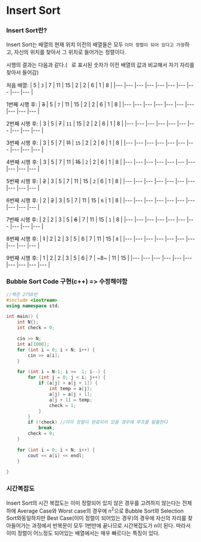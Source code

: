 # Insert Sort

### Insert Sort란?

Insert Sort는 배열의 현재 위치 이전의 배열들은 모두 `이미 정렬이 되어 있다고 가정`하고, 자신의 위치를 찾아서 그 위치로 들어가는 정렬이다.

시행의 결과는 다음과 같다.( ` `로 표시된 숫자가 이전 배열의 값과 비교해서 자기 자리를 찾아서 들어감)

처음 배열: 
| 5 | `3` | 7 | 11 | 15 | 2 | 2 | 6 | 1 | 8 |
|--- |--- |--- |--- |--- |--- |--- |--- |--- |--- |

1번째 시행 후:
| ~~3~~ | 5 | `7` | 11 | 15 | 2 | 2 | 6 | 1 | 8 |
|--- |--- |--- |--- |--- |--- |--- |--- |--- |--- |

2번째 시행 후:
| 3 | 5 | ~~7~~ | `11` | 15 | 2 | 2 | 6 | 1 | 8 |
|--- |--- |--- |--- |--- |--- |--- |--- |--- |--- |

3번째 시행 후:
| 3 | 5 | 7 | ~~11~~ | `15` | 2 | 2 | 6 | 1 | 8 |
|--- |--- |--- |--- |--- |--- |--- |--- |--- |--- |

4번째 시행 후:
| 3 | 5 | 7 | 11 | ~~15~~ | `2` | 2 | 6 | 1 | 8 |
|--- |--- |--- |--- |--- |--- |--- |--- |--- |--- |

5번째 시행 후:
| ~~2~~ | 3 | 5 | 7 | 11 | 15 | `2` | 6 | 1 | 8 |
|--- |--- |--- |--- |--- |--- |--- |--- |--- |--- |

6번째 시행 후:
| 2 | ~~2~~ | 3 | 5 | 7 | 11 | 15 | `6` | 1 | 8 |
|--- |--- |--- |--- |--- |--- |--- |--- |--- |--- |

7번째 시행 후:
| 2 | 2 | 3 | 5 | ~~6~~ | 7 | 11 | 15 | `1` | 8 |
|--- |--- |--- |--- |--- |--- |--- |--- |--- |--- |

8번째 시행 후:
| ~~1~~ | 2 | 2 | 3 | 5 | 6 | 7 | 11 | 15 | `8` |
|--- |--- |--- |--- |--- |--- |--- |--- |--- |--- |

9번째 시행 후:
| 1 | 2 | 2 | 3 | 5 | 6 | 7 | ~8~ | 11 | 15 |
|--- |--- |--- |--- |--- |--- |--- |--- |--- |--- |


### Bubble Sort Code 구현(c++) => 수정해야함

``` cpp
//백준 2750번
#include <iostream> 
using namespace std;

int main() {
	int N{};
	int check = 0;

	cin >> N;
	int a[1000];
	for (int i = 0; i < N; i++) {
		cin >> a[i];
	}

	for (int i = N-1; i >=  1; i--) {
		for (int j = 0; j < i; j++) {
			if (a[j] > a[j + 1]) {
				int temp = a[j];
				a[j] = a[j + 1];
				a[j + 1] = temp;
				check = 1;
			}
		}
		if (!check) //이미 정렬이 완료되어 있을 경우에 루프를 탈출한다
			break;
		check = 0;
	}

	for (int i = 0; i < N; i++) {
		cout << a[i] << endl;
	}

}
```

### 시간복잡도

Insert Sort의 시간 복잡도는 이미 정렬되어 있지 않은 경우를 고려하지 않는다는 전제하에 Average Case와 Worst case의 경우에 n<sup>2</sup>으로 Bubble Sort와 Selection Sort와동일하지만 Best Case(이미 정렬이 되어있는 경우)의 경우에 자신의 자리를 찾아들어가는 과정에서 반복문이 모두 1번만에 끝나므로 시간복잡도가 n이 된다. 따라서 이미 정렬이 어느정도 되어있는 배열에서는 매우 빠르다는 특징이 있다.
